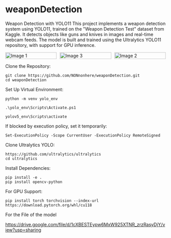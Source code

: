 # weaponDetection

Weapon Detection with YOLO11
This project implements a weapon detection system using YOLO11, trained on the "Weapon Detection Test" dataset from Kaggle. It detects objects like guns and knives in images and real-time webcam feeds. The model is built and trained using the Ultralytics YOLO11 repository, with support for GPU inference.


<div style="display: grid; grid-template-columns: repeat(3, 1fr); gap: 10px;">
  <img src="https://github.com/user-attachments/assets/68f9b104-3733-4b49-a3b2-1bbc6179d380" alt="Image 1" style="width: 100%;"/>
  <img src="https://github.com/user-attachments/assets/26f41989-ea07-47ca-b8c1-aedeae934b28" alt="Image 3" style="width: 100%;"/>
  <img src="https://github.com/user-attachments/assets/3a3e1d4e-c558-4aad-bdf8-600122b4211b" alt="Image 2" style="width: 100%;"/>
</div>



Clone the Repository:
```
git clone https://github.com/NONnonhere/weaponDetection.git
cd weaponDetection
```


Set Up Virtual Environment:
```
python -m venv yolo_env

.\yolo_env\Scripts\Activate.ps1

yolov5_env\Scripts\activate
```

If blocked by execution policy, set it temporarily:
```
Set-ExecutionPolicy -Scope CurrentUser -ExecutionPolicy RemoteSigned
```

Clone Ultralytics YOLO:
```
https://github.com/ultralytics/ultralytics
cd ultralytics
```


Install Dependencies:
```
pip install -e .
pip install opencv-python
```

For GPU Support:
```
pip install torch torchvision --index-url https://download.pytorch.org/whl/cu118
```

For the File of the model 

https://drive.google.com/file/d/1cXBESTEypw6MxW925XTNR_zrzRasyDjY/view?usp=sharing




